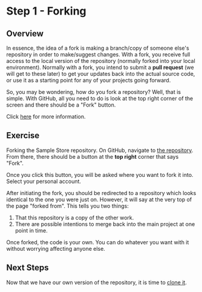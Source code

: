 Step 1 - Forking
==========

## Overview

In essence, the idea of a fork is making a branch/copy of someone else's repository in order to make/suggest changes.  With a fork, you receive full access to the local version of the repository (normally forked into your local environment).  Normally with a fork, you intend to submit a **pull request** (we will get to these later) to get your updates back into the actual source code, or use it as a starting point for any of your projects going forward.

So, you may be wondering, how do you fork a repository?  Well, that is simple.  With GitHub, all you need to do is look at the top right corner of the screen and there should be a "Fork" button.

Click [here](https://help.github.com/articles/fork-a-repo/) for more information.

## Exercise

Forking the Sample Store repository.  On GitHub, navigate to [the repository](https://github.com/git-walkthrough/sample-store).  From there, there should be a button at the **top right** corner that says "Fork".

Once you click this button, you will be asked where you want to fork it into.  Select your personal account.

After initiating the fork, you should be redirected to a repository which looks identical to the one you were just on.  However, it will say at the very top of the page "forked from".  This tells you two things:

1. That this repository is a copy of the other work.
2. There are possible intentions to merge back into the main project at one point in time.

Once forked, the code is your own.  You can do whatever you want with it without worrying affecting anyone else.

## Next Steps

Now that we have our own version of the repository, it is time to [clone it](step-2-cloning.md).
